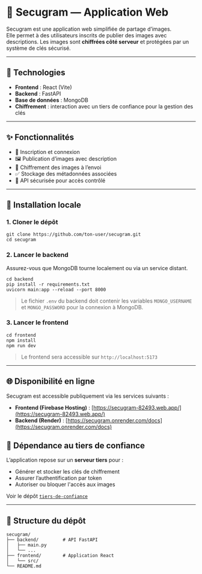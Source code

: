 # 📸 Secugram — Application Web

Secugram est une application web simplifiée de partage d’images.  
Elle permet à des utilisateurs inscrits de publier des images avec descriptions. Les images sont **chiffrées côté serveur** et protégées par un système de clés sécurisé.

---

## 🧱 Technologies

- **Frontend** : React (Vite)
- **Backend** : FastAPI
- **Base de données** : MongoDB
- **Chiffrement** : interaction avec un tiers de confiance pour la gestion des clés

---

## ✨ Fonctionnalités

- 📝 Inscription et connexion
- 🖼️ Publication d’images avec description
- 🔐 Chiffrement des images à l’envoi
- ✅ Stockage des métadonnées associées
- 🔗 API sécurisée pour accès contrôlé

---

## 🚀 Installation locale

### 1. Cloner le dépôt

```
git clone https://github.com/ton-user/secugram.git
cd secugram
```

### 2. Lancer le backend

Assurez-vous que MongoDB tourne localement ou via un service distant.

```
cd backend
pip install -r requirements.txt
uvicorn main:app --reload --port 8000
```

> Le fichier `.env` du backend doit contenir les variables `MONGO_USERNAME` et `MONGO_PASSWORD` pour la connexion à MongoDB.

### 3. Lancer le frontend

```
cd frontend
npm install
npm run dev
```

> Le frontend sera accessible sur `http://localhost:5173`

---



## 🌐 Disponibilité en ligne

Secugram est accessible publiquement via les services suivants :

- **Frontend (Firebase Hosting)** : [https://secugram-82493.web.app/](https://secugram-82493.web.app/)
- **Backend (Render)** : [https://secugram.onrender.com/docs](https://secugram.onrender.com/docs)



## 🔐 Dépendance au tiers de confiance

L’application repose sur un **serveur tiers** pour :

- Générer et stocker les clés de chiffrement
- Assurer l’authentification par token
- Autoriser ou bloquer l'accès aux images

Voir le dépôt [`tiers-de-confiance`](https://github.com/sovrizon/tiers-de-confiance)

---

## 📂 Structure du dépôt

```
secugram/
├── backend/         # API FastAPI
│   ├── main.py
│   └── ...
├── frontend/        # Application React
│   └── src/
└── README.md
```


